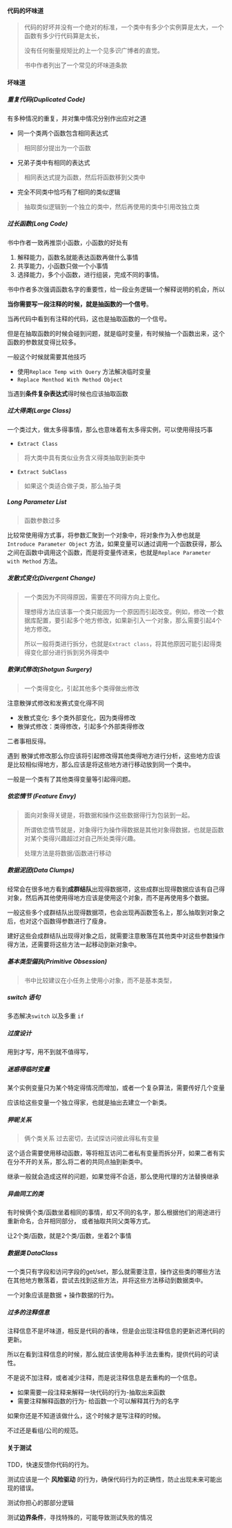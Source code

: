 #### 代码的坏味道

> 代码的好坏并没有一个绝对的标准，一个类中有多少个实例算是太大，一个函数有多少行代码算是太长，
>
> 没有任何衡量规矩比的上一个见多识广博者的直觉。
>
> 书中作者列出了一个常见的坏味道条款

#### 坏味道

##### 重复代码(Duplicated Code)

有多种情况的重复，并对集中情况分别作出应对之道

* 同一个类两个函数包含相同表达式

> 相同部分提出为一个函数

* 兄弟子类中有相同的表达式

> 相同表达式提为函数，然后将函数移到父类中

* 完全不同类中恰巧有了相同的类似逻辑

> 抽取类似逻辑到一个独立的类中，然后再使用的类中引用改独立类

##### 过长函数(Long Code)

书中作者一致再推崇小函数，小函数的好处有

1. 解释能力，函数名就能表达函数再做什么事情
2. 共享能力，小函数只做一个小事情
3. 选择能力，多个小函数，进行组装，完成不同的事情。

书中作者多次强调函数名字的重要性，给一段业务逻辑一个解释说明的机会，所以

**当你需要写一段注释的时候，就是抽函数的一个信号**。

当再代码中看到有注释的代码，这也是抽取函数的一个信号。

但是在抽取函数的时候会碰到问题，就是临时变量，有时候抽一个函数出来，这个函数的参数就变得比较多。

一般这个时候就需要其他技巧

* 使用`Replace Temp with Query` 方法解决临时变量
* `Replace Menthod With Method Object`

当遇到**条件复杂表达式**得时候也应该抽取函数

##### 过大得类(Large Class)

一个类过大，做太多得事情，那么也意味着有太多得实例，可以使用得技巧事

* `Extract Class`

> 将大类中具有类似业务含义得类抽取到新类中

* `Extract SubClass`

> 如果这个类适合做子类，那么抽子类



##### Long Parameter List

> 函数参数过多

比较常使用得方式事，将参数汇聚到一个对象中，将对象作为入参也就是`Introduce Parameter Object` 方法，如果变量可以通过调用一个函数获得，那么之间在函数中调用这个函数，而是将变量传进来，也就是`Replace Parameter with Method` 方法。



##### 发散式变化(Divergent Change)

> 一个类因为不同得原因，需要在不同得方向上变化。
>
> 理想得方法应该事一个类只能因为一个原因而引起改变。例如，修改一个数据库配置，要引起多个地方修改，如果新引入一个对象，那么需要引起4个地方修改。
>
> 所以一般将类进行拆分，也就是`Extract class`，将其他原因可能引起得类得变化部分进行拆到另外得类中



##### 散弹式修改(Shotgun Surgery)

> 一个类得变化，引起其他多个类得做出修改

注意散弹式修改和发赛式变化得不同

* 发散式变化: 多个类外部变化，因为类得修改
* 散弹式修改：类得修改，引起多个外部类得修改

二者事相反得。

遇到 散弹式修改那么你应该将引起修改得其他类得地方进行分析，这些地方应该是比较相似得地方，那么应该是将这些地方进行移动放到同一个类中。

一般是一个类有了其他类得变量等引起得问题。



##### 依恋情节 (Feature Envy)

> 面向对象得关键是，将数据和操作这些数据得行为包装到一起。
>
> 所谓依恋情节就是，对象得行为操作得数据是其他对象得数据，也就是函数对某个类得兴趣超过对自己所处类得兴趣。
>
> 处理方法是将数据/函数进行移动



##### 数据泥团(Data Clumps)

经常会在很多地方看到**成群结队**出现得数据项，这些成群出现得数据应该有自己得对象，然后再其他使用得地方应该是使用这个对象，而不是再使用多个数据。

一般这些多个成群结队出现得数据项，也会出现再函数签名上，那么抽取到对象之后，也对这个函数得参数进行了瘦身。

建好这些会成群结队出现得对象之后，就需要注意散落在其他类中对这些参数操作得方法，还需要将这些方法一起移动到新对象中。



##### 基本类型偏执(Primitive Obsession)

> 书中比较建议在小任务上使用小对象，而不是基本类型，



##### switch 语句

多态解决`switch` 以及多重 `if`



##### 过度设计

用到才写，用不到就不值得写，



##### 迷惑得临时变量

某个实例变量只为某个特定得情况而增加，或者一个复杂算法，需要传好几个变量

应该给这些变量一个独立得家，也就是抽出去建立一个新类。



##### 狎昵关系

> 俩个类关系 过去密切，去试探访问彼此得私有变量

这个适合需要使用移动函数，等将相互访问二者私有变量而拆分开，如果二者有实在分不开的关系，那么将二者的共同点抽到新类中。

继承一般就会造成这样的问题，如果觉得不合适，那么使用代理的方法替换继承



##### 异曲同工的类

有时候俩个类/函数坐着相同的事情，却又不同的名字，那么根据他们的用途进行重新命名，合并相同部分， 或者抽取共同父类等方式。

让2个类/函数，就是2个类/函数，坐着2个事情



##### 数据类 DataClass

一个类只有字段和访问字段的get/set，那么就需要注意，操作这些类的哪些方法在其他地方散落着，尝试去找到这些方法，并将这些方法移动到数据类中。

一个对象应该是数据 + 操作数据的行为。



##### 过多的注释信息

注释信息不是坏味道，相反是代码的香味，但是会出现注释信息的更新迟滞代码的更新。

所以在看到注释信息的时候，那么就应该使用各种手法去重构，提供代码的可读性。



不是说不加注释，或者减少注释，而是说注释信息是去重构的一个信息。

* 如果需要一段注释来解释一块代码的行为-抽取出来函数
* 需要注释解释函数的行为- 给函数一个可以解释其行为的名字

如果你还是不知道该做什么，这个时候才是写注释的时候。

不过还是看组/公司的规范。



#### 关于测试

TDD，快速反馈你代码的行为。

测试应该是一个 **风险驱动** 的行为，确保代码行为的正确性，防止出现未来可能出现的错误。

测试你担心的那部分逻辑

测试**边界条件**，寻找特殊的，可能导致测试失败的情况





